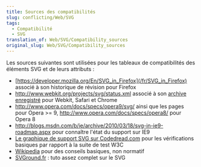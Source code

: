 ```yaml
---
title: Sources des compatibilités
slug: conflicting/Web/SVG
tags:
  - Compatibilité
  - SVG
translation_of: Web/SVG/Compatibility_sources
original_slug: Web/SVG/Compatibility_sources
---
```


Les sources suivantes sont utilisées pour les tableaux de compatibilités des éléments SVG et de leurs attributs :

- [https://developer.mozilla.org/En/SVG_in_Firefox](/fr/SVG_in_Firefox) associé à son historique de révision pour Firefox
- <http://www.webkit.org/projects/svg/status.xml> associé à son [archive enregistré](http://wayback.archive.org/web/*/http://www.webkit.org/projects/svg/status.xml) pour Webkit, Safari et Chrome
- <http://www.opera.com/docs/specs/opera9/svg/> ainsi que les pages pour Opera >= 9, <http://www.opera.com/docs/specs/opera8/> pour Opera 8
- <http://blogs.msdn.com/b/ie/archive/2010/03/18/svg-in-ie9-roadmap.aspx> pour connaître l'état du support sur IE9
- [Le graphique de support SVG sur Codedread.com](http://www.codedread.com/svg-support.php) pour les vérifications basiques par rapport à la suite de test W3C
- [Wikipedia](http://en.wikipedia.org/wiki/SVG) pour des conseils basiques, non normatif
- [SVGround.fr](https://svground.fr)&nbsp;: tuto assez complet sur le SVG
